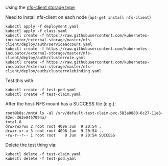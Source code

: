 
Using the [nfs-client storage type](https://github.com/kubernetes-incubator/external-storage/tree/master/nfs-client)

Need to install nfs-client on each node (`apt-get install nfs-client`)

```
kubectl apply -f deployment.yaml
kubectl apply -f class.yaml
kubectl create -f https://raw.githubusercontent.com/kubernetes-incubator/external-storage/master/nfs-client/deploy/auth/serviceaccount.yaml
kubectl create -f https://raw.githubusercontent.com/kubernetes-incubator/external-storage/master/nfs-client/deploy/auth/clusterrole.yaml
kubectl create -f https://raw.githubusercontent.com/kubernetes-incubator/external-storage/master/nfs-client/deploy/auth/clusterrolebinding.yaml
```

Test this with:

```
kubectl create -f test-pod.yaml
kubectl create -f test-claim.yaml
```

After the host-NFS mount has a SUCCESS file (e.g.):

```
root@k8s:/mnt# ls -al /srv/default-test-claim-pvc-583a0880-6c27-11e8-82ec-363e8457094a/
total 8
drwxrwxrwx 2 root root 4096 Jun  9 20:54 .
drwxr-xr-x 3 root root 4096 Jun  9 20:54 ..
-rw-r--r-- 1 root root    0 Jun  9 20:54 SUCCESS
```

Delete the test thing via:

```
kubectl delete -f test-claim.yaml
kubectl delete -f test-pod.yaml
```